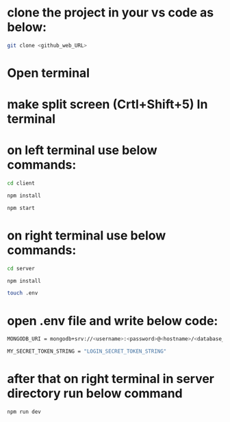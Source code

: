 # clone the project in your vs code as below:
```sh
git clone <github_web_URL>
```

# Open terminal

# make split screen (Crtl+Shift+5) In terminal 

# on left terminal use below commands:
```sh
cd client
```

```sh
npm install
```

```sh
npm start
```



# on right terminal use below commands:
```sh
cd server
```
```sh
npm install
```

```sh
touch .env
```

# open .env file and write below code:
```sh
MONGODB_URI = mongodb+srv://<username>:<password>@<hostname>/<database_name>
```

```sh
MY_SECRET_TOKEN_STRING = "LOGIN_SECRET_TOKEN_STRING"
```

# after that on right terminal in server directory run below command
```sh
npm run dev
```

